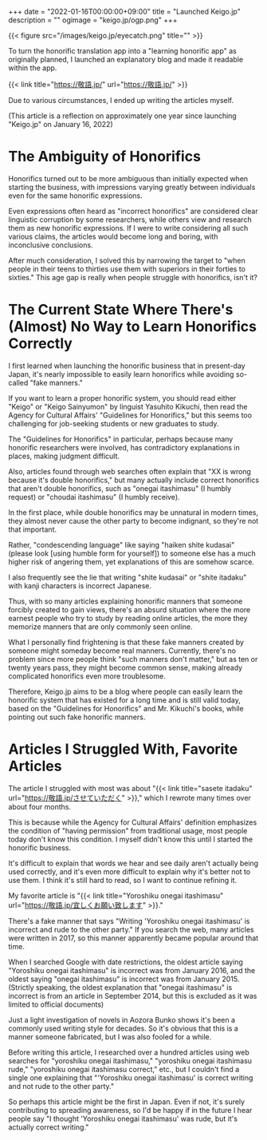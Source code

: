 +++
date = "2022-01-16T00:00:00+09:00"
title = "Launched Keigo.jp"
description = ""
ogimage = "keigo.jp/ogp.png"
+++

{{< figure src="/images/keigo.jp/eyecatch.png" title="" >}}

To turn the honorific translation app into a "learning honorific app" as originally planned, I launched an explanatory blog and made it readable within the app.

{{< link title="https://敬語.jp/" url="https://敬語.jp/" >}}

Due to various circumstances, I ended up writing the articles myself.

(This article is a reflection on approximately one year since launching "Keigo.jp" on January 16, 2022)

# The Ambiguity of Honorifics

Honorifics turned out to be more ambiguous than initially expected when starting the business, with impressions varying greatly between individuals even for the same honorific expressions.

Even expressions often heard as "incorrect honorifics" are considered clear linguistic corruption by some researchers, while others view and research them as new honorific expressions.
If I were to write considering all such various claims, the articles would become long and boring, with inconclusive conclusions.

After much consideration, I solved this by narrowing the target to "when people in their teens to thirties use them with superiors in their forties to sixties."
This age gap is really when people struggle with honorifics, isn't it?

# The Current State Where There's (Almost) No Way to Learn Honorifics Correctly

I first learned when launching the honorific business that in present-day Japan, it's nearly impossible to easily learn honorifics while avoiding so-called "fake manners."

If you want to learn a proper honorific system, you should read either "Keigo" or "Keigo Sainyumon" by linguist Yasuhito Kikuchi, then read the Agency for Cultural Affairs' "Guidelines for Honorifics," but this seems too challenging for job-seeking students or new graduates to study.

The "Guidelines for Honorifics" in particular, perhaps because many honorific researchers were involved, has contradictory explanations in places, making judgment difficult.

Also, articles found through web searches often explain that "XX is wrong because it's double honorifics," but many actually include correct honorifics that aren't double honorifics, such as "onegai itashimasu" (I humbly request) or "choudai itashimasu" (I humbly receive).

In the first place, while double honorifics may be unnatural in modern times, they almost never cause the other party to become indignant, so they're not that important.

Rather, "condescending language" like saying "haiken shite kudasai" (please look [using humble form for yourself]) to someone else has a much higher risk of angering them, yet explanations of this are somehow scarce.

I also frequently see the lie that writing "shite kudasai" or "shite itadaku" with kanji characters is incorrect Japanese.

Thus, with so many articles explaining honorific manners that someone forcibly created to gain views, there's an absurd situation where the more earnest people who try to study by reading online articles, the more they memorize manners that are only commonly seen online.

What I personally find frightening is that these fake manners created by someone might someday become real manners.
Currently, there's no problem since more people think "such manners don't matter," but as ten or twenty years pass, they might become common sense, making already complicated honorifics even more troublesome.

Therefore, Keigo.jp aims to be a blog where people can easily learn the honorific system that has existed for a long time and is still valid today, based on the "Guidelines for Honorifics" and Mr. Kikuchi's books, while pointing out such fake honorific manners.

# Articles I Struggled With, Favorite Articles

The article I struggled with most was about "{{< link title="sasete itadaku" url="https://敬語.jp/させていただく" >}}," which I rewrote many times over about four months.

This is because while the Agency for Cultural Affairs' definition emphasizes the condition of "having permission" from traditional usage, most people today don't know this condition.
I myself didn't know this until I started the honorific business.

It's difficult to explain that words we hear and see daily aren't actually being used correctly, and it's even more difficult to explain why it's better not to use them.
I think it's still hard to read, so I want to continue refining it.

My favorite article is "{{< link title="Yoroshiku onegai itashimasu" url="https://敬語.jp/宜しくお願い致します" >}}."

There's a fake manner that says "Writing 'Yoroshiku onegai itashimasu' is incorrect and rude to the other party." If you search the web, many articles were written in 2017, so this manner apparently became popular around that time.

When I searched Google with date restrictions, the oldest article saying "Yoroshiku onegai itashimasu" is incorrect was from January 2016, and the oldest saying "onegai itashimasu" is incorrect was from January 2015.
(Strictly speaking, the oldest explanation that "onegai itashimasu" is incorrect is from an article in September 2014, but this is excluded as it was limited to official documents)

Just a light investigation of novels in Aozora Bunko shows it's been a commonly used writing style for decades. So it's obvious that this is a manner someone fabricated, but I was also fooled for a while.

Before writing this article, I researched over a hundred articles using web searches for "yoroshiku onegai itashimasu," "yoroshiku onegai itashimasu rude," "yoroshiku onegai itashimasu correct," etc., but
I couldn't find a single one explaining that "'Yoroshiku onegai itashimasu' is correct writing and not rude to the other party."

So perhaps this article might be the first in Japan.
Even if not, it's surely contributing to spreading awareness, so I'd be happy if in the future I hear people say "I thought 'Yoroshiku onegai itashimasu' was rude, but it's actually correct writing."